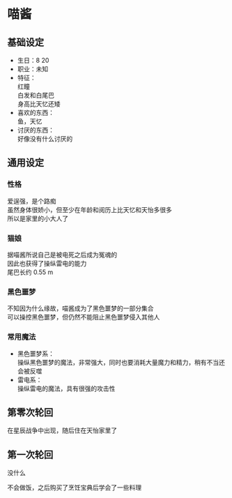 # 喵酱

## 基础设定

* 生日：8 20
* 职业：未知
* 特征：  
  红瞳  
  白发和白尾巴  
  身高比天忆还矮  
* 喜欢的东西：  
  鱼，天忆  
* 讨厌的东西：  
  好像没有什么讨厌的  

## 通用设定

### 性格

爱逞强，是个路痴  
虽然身体很娇小，但至少在年龄和阅历上比天忆和天怡多很多  
所以是家里的小大人了  

### 猫娘

据喵酱所说自己是被电死之后成为冤魂的  
因此也获得了操纵雷电的能力  
尾巴长约 0.55 m

### 黑色噩梦

不知因为什么缘故，喵酱成为了黑色噩梦的一部分集合  
可以操控黑色噩梦，但仍然不能阻止黑色噩梦侵入其他人  

### 常用魔法

* 黑色噩梦系：  
  操纵黑色噩梦的魔法，非常强大，同时也要消耗大量魔力和精力，稍有不当还会被反噬  
* 雷电系：  
  操纵雷电的魔法，具有很强的攻击性

## 第零次轮回

在星辰战争中出现，随后住在天怡家里了  

## 第一次轮回

没什么  

不会做饭，之后购买了烹饪宝典后学会了一些料理
